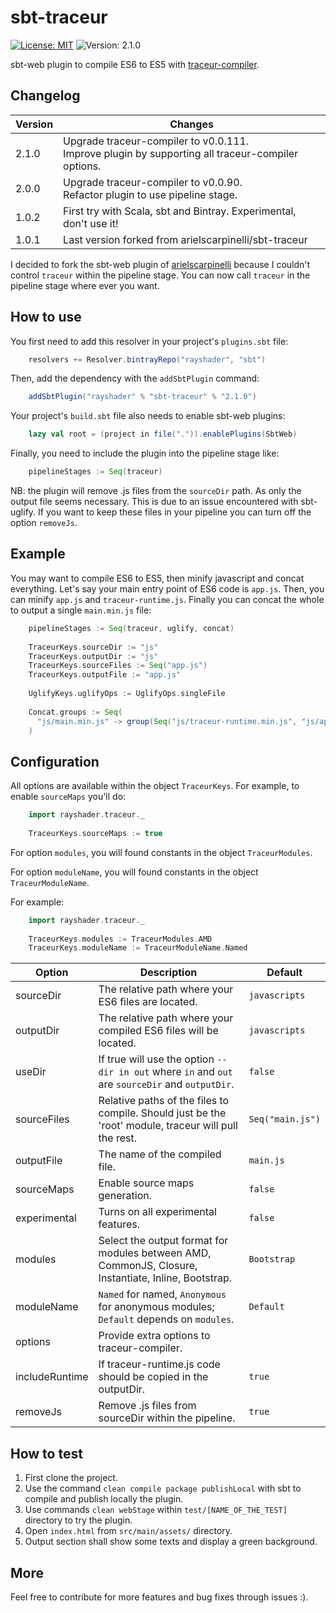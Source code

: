 sbt-traceur
===========
[![License: MIT](https://img.shields.io/badge/License-MIT-yellow.svg)](https://github.com/LuigiPeace/sbt-traceur/blob/master/LICENSE)
![Version: 2.1.0](https://img.shields.io/badge/version-2.1.0-green.svg)

sbt-web plugin to compile ES6 to ES5 with [traceur-compiler](https://github.com/google/traceur-compiler).

Changelog
---------
Version | Changes
--------|-----------------------------------------
 2.1.0  | Upgrade traceur-compiler to v0.0.111.<br>Improve plugin by supporting all traceur-compiler options.
 2.0.0  | Upgrade traceur-compiler to v0.0.90.<br>Refactor plugin to use pipeline stage.
 1.0.2  | First try with Scala, sbt and Bintray. Experimental, don't use it!
 1.0.1  | Last version forked from arielscarpinelli/sbt-traceur

I decided to fork the sbt-web plugin of [arielscarpinelli](https://github.com/arielscarpinelli) because I couldn't control `traceur` within the pipeline stage.
You can now call `traceur` in the pipeline stage where ever you want.


How to use
----------
You first need to add this resolver in your project's `plugins.sbt` file:

```scala
    resolvers += Resolver.bintrayRepo("rayshader", "sbt")
```

Then, add the dependency with the `addSbtPlugin` command:

```scala
    addSbtPlugin("rayshader" % "sbt-traceur" % "2.1.0")
```

Your project's `build.sbt` file also needs to enable sbt-web plugins:

```scala
    lazy val root = (project in file(".")).enablePlugins(SbtWeb)
```

Finally, you need to include the plugin into the pipeline stage like:

```scala
    pipelineStages := Seq(traceur)
```

NB: the plugin will remove .js files from the `sourceDir` path. As only the output file seems necessary.
This is due to an issue encountered with sbt-uglify. If you want to keep these files in your pipeline
you can turn off the option `removeJs`.

Example
-------
You may want to compile ES6 to ES5, then minify javascript and concat everything.
Let's say your main entry point of ES6 code is `app.js`.
Then, you can minify `app.js` and `traceur-runtime.js`.
Finally you can concat the whole to output a single `main.min.js` file:

```scala
    pipelineStages := Seq(traceur, uglify, concat)
    
    TraceurKeys.sourceDir := "js"
    TraceurKeys.outputDir := "js"
    TraceurKeys.sourceFiles := Seq("app.js")
    TraceurKeys.outputFile := "app.js"
    
    UglifyKeys.uglifyOps := UglifyOps.singleFile
    
    Concat.groups := Seq(
      "js/main.min.js" -> group(Seq("js/traceur-runtime.min.js", "js/app.min.js"))
    )
```


Configuration
-------------
All options are available within the object `TraceurKeys`.
For example, to enable `sourceMaps` you'll do:

```scala
    import rayshader.traceur._
    
    TraceurKeys.sourceMaps := true
```

For option `modules`, you will found constants in the object `TraceurModules`.

For option `moduleName`, you will found constants in the object `TraceurModuleName`.

For example:

```scala
    import rayshader.traceur._
    
    TraceurKeys.modules := TraceurModules.AMD
    TraceurKeys.moduleName := TraceurModuleName.Named
```


Option          | Description                                                                                          | Default
----------------|------------------------------------------------------------------------------------------------------|----------
sourceDir       | The relative path where your ES6 files are located. | `javascripts`
outputDir       | The relative path where your compiled ES6 files will be located. | `javascripts`
useDir          | If true will use the option `--dir in out` where `in` and `out` are `sourceDir` and `outputDir`. | `false`
sourceFiles     | Relative paths of the files to compile. Should just be the 'root' module, traceur will pull the rest. | `Seq("main.js")`
outputFile      | The name of the compiled file. | `main.js`
sourceMaps      | Enable source maps generation. | `false`
experimental    | Turns on all experimental features. | `false`
modules         | Select the output format for modules between AMD, CommonJS, Closure, Instantiate, Inline, Bootstrap. | `Bootstrap`
moduleName      | `Named` for named, `Anonymous` for anonymous modules; `Default` depends on `modules`. | `Default`
options         | Provide extra options to traceur-compiler. | 
includeRuntime  | If traceur-runtime.js code should be copied in the outputDir. | `true`
removeJs        | Remove .js files from sourceDir within the pipeline. | `true`


How to test
-----------
 1. First clone the project.
 2. Use the command `clean compile package publishLocal` with sbt to compile and publish locally the plugin.
 3. Use commands `clean webStage` within `test/[NAME_OF_THE_TEST]` directory to try the plugin.
 3. Open `index.html` from `src/main/assets/` directory.
 4. Output section shall show some texts and display a green background.


More
----
Feel free to contribute for more features and bug fixes through issues :).